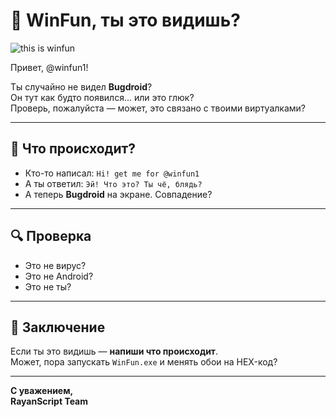 # 🐛 WinFun, ты это видишь?

![this is winfun](https://i.ibb.co/Q3Vx8yX6)

Привет, @winfun1!

Ты случайно не видел **Bugdroid**?  
Он тут как будто появился... или это глюк?  
Проверь, пожалуйста — может, это связано с твоими виртуалками?

---

## 📱 Что происходит?

- Кто-то написал: `Hi! get me for @winfun1`
- А ты ответил: `Эй! Что это? Ты чё, блядь?`
- А теперь **Bugdroid** на экране. Совпадение?

---

## 🔍 Проверка

- Это не вирус?  
- Это не Android?  
- Это не ты?

---

## 🧠 Заключение

Если ты это видишь — **напиши что происходит**.  
Может, пора запускать `WinFun.exe` и менять обои на HEX-код?

---

**С уважением,  
RayanScript Team**
